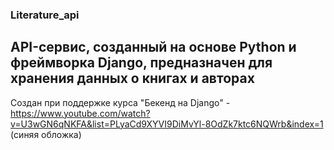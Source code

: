 ### Literature_api
## API-сервис, созданный на основе Python и фреймворка Django, предназначен для хранения данных о книгах и авторах
Создан при поддержке курса "Бекенд на Django" - https://www.youtube.com/watch?v=U3wGN6qNKFA&list=PLyaCd9XYVI9DiMvYl-8OdZk7ktc6NQWrb&index=1
(синяя обложка)
